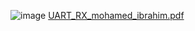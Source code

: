 ![image](https://github.com/user-attachments/assets/48146cc0-d19f-445a-abb7-1b97b5e0f495)
[UART_RX_mohamed_ibrahim.pdf](https://github.com/user-attachments/files/17594013/UART_RX_mohamed_ibrahim.pdf)
